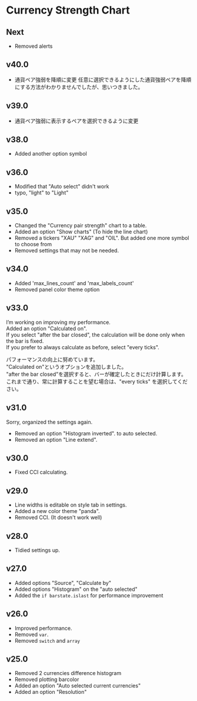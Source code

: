 # Currency Strength Chart
## Next
- Removed alerts

## v40.0
- 通貨ペア強弱を降順に変更
任意に選択できるようにした通貨強弱ペアを降順にする方法がわかりませんでしたが、思いつきました。

## v39.0
- 通貨ペア強弱に表示するペアを選択できるように変更

## v38.0
- Added another option symbol

## v36.0
- Modified that "Auto select" didn't work
- typo, "light" to "Light"

## v35.0
- Changed the "Currency pair strength" chart to a table.
- Added an option "Show charts" (To hide the line chart)
- Removed a tickers "XAU" "XAG" and "OIL". But added one more symbol to choose from
- Removed settings that may not be needed.

## v34.0
- Added 'max_lines_count' and 'max_labels_count'
- Removed panel color theme option

## v33.0
I’m working on improving my performance.<br>
Added an option "Calculated on".<br>
If you select "after the bar closed", the calculation will be done only when the bar is fixed.<br>
If you prefer to always calculate as before, select "every ticks".<br>

パフォーマンスの向上に努めています。<br>
"Calculated on"というオプションを追加しました。<br>
"after the bar closed"を選択すると、バーが確定したときにだけ計算します。<br>
これまで通り、常に計算することを望む場合は、"every ticks" を選択してください。<br>


## v31.0
Sorry, organized the settings again.
- Removed an option "Histogram inverted". to auto selected.
- Removed an option "Line extend".

## v30.0
- Fixed CCI calculating.

## v29.0
- Line widths is editable on style tab in settings.
- Added a new color theme "panda".
- Removed CCI. (It doesn't work well)

## v28.0
- Tidied settings up.

## v27.0
- Added options "Source", "Calculate by"
- Added options "Histogram" on the "auto selected"
- Added the `if barstate.islast` for performance improvement

## v26.0
- Improved performance.
- Removed `var`.
- Removed `switch` and `array`

## v25.0
- Removed 2 currencies difference histogram
- Removed plotting barcolor
- Added an option "Auto selected current currencies"
- Added an option "Resolution"
